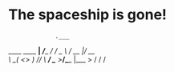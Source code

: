 # The spaceship is gone!
                 .___
  ____  ____   __| _/____
_/ ___\/  _ \ / __ |/ __ \
\  \__(  <_> ) /_/ \  ___/
 \___  >____/\____ |\___  >
     \/           \/    \/
